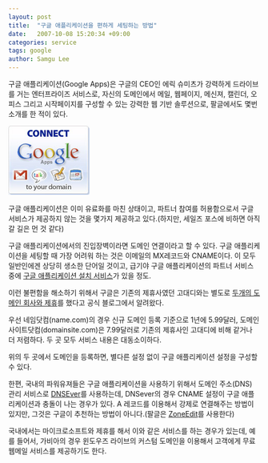 ```yaml
---
layout: post
title:  "구글 애플리케이션을 편하게 세팅하는 방법"
date:   2007-10-08 15:20:34 +09:00
categories: service
tags: google
author: Samgu Lee
---
```

구글 애플리케이션(Google Apps)은 구글의 CEO인 에릭 슈미츠가 강력하게 드라이브를 거는 엔터프라이즈 서비스로, 자신의 도메인에서 메일, 웹페이지, 메신져, 캘린더, 오피스 그리고 시작페이지를 구성할 수 있는 강력한 웹 기반 솔루션으로, 팔글에서도 몇번 소개를 한 적이 있다.

![구글과 제휴한 도메인 회사의 설명](/assets/google-apps-partnership-with-domain-corp.jpg)

구글 애플리케이션은 이미 유료화를 마친 상태이고, 파트너 참여를 허용함으로서 구글 서비스가 제공하지 않는 것을 몇가지 제공하고 있다.(하지만, 세일즈 포스에 비하면 아직 갈 길은 먼 것 같다)

구글 애플리케이션에서의 진입장벽이라면 도메인 연결이라고 할 수 있다. 구글 애플리케이션을 세팅할 때 가장 어려워 하는 것은 이메일의 MX레코드와 CNAME이다. 이 모두 일반인에겐 상당히 생소한 단어일 것이고, 급기야 구글 애플리케이션의 파트너 서비스 중에 [구글 애플리케이션 설치 서비스](http://www.google.com/enterprise/gallery/apps/smallbiz_services.html)가 있을 정도.

이런 불편함을 해소하기 위해서 구글은 기존의 제휴사였던 고대디와는 별도로 [두개의 도메인 회사와 제휴](http://googleenterprise.blogspot.com/2007/10/new-program-for-domain-registrars-web.html)를 했다고 공식 블로그에서 알려왔다.

우선 네임닷컴(name.com)의 경우 신규 도메인 등록 기준으로 1년에 5.99달러, 도메인사이트닷컴(domainsite.com)은 7.99달러로 기존의 제휴사인 고대디에 비해 같거나 더 저렴하다. 두 곳 모두 서비스 내용은 대동소이하다.

위의 두 곳에서 도메인을 등록하면, 별다른 설정 없이 구글 애플리케이션 설정을 구성할 수 있다.

한편, 국내의 파워유져들은 구글 애플리케이션을 사용하기 위해서 도메인 주소(DNS) 관리 서비스로 [DNSEver](http://www.dnsever.com)를 사용하는데, DNSever의 경우 CNAME 설정이 구글 애플리케이션과 충돌이 나는 경우가 있다. A 레코드를 이용해서 강제로 연결해주는 방법이 있지만, 그것은 구글이 추천하는 방법이 아니다.(팔글은 [ZoneEdit](http://www.zoneedit.com)를 사용한다)

국내에서는 마이크로소프트와 제휴를 해서 이와 같은 서비스를 하는 경우가 있는데, 예를 들어서, 가비아의 경우 윈도우즈 라이브의 커스텀 도메인을 이용해서 고객에게 무료 웹메일 서비스를 제공하기도 한다.
